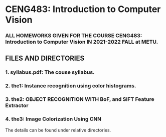 # CENG483: Introduction to Computer Vision

### ALL HOMEWORKS GIVEN FOR THE COURSE CENG483: Introduction to Computer Vision IN 2021-2022 FALL at METU.

## FILES AND DIRECTORIES

### 1. syllabus.pdf: The couse syllabus.
### 2. the1: Instance recognition using color histograms. 
### 3. the2: OBJECT RECOGNITION WITH BoF, and SIFT Feature Extractor
### 4. the3: Image Colorization Using CNN

The details can be found under relative directories.
